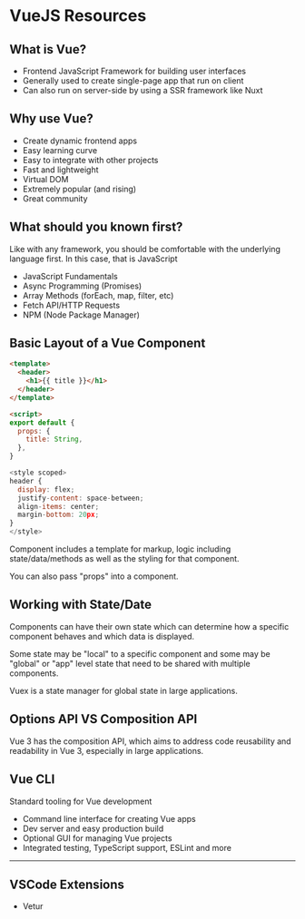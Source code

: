 # VueJS Resources

## What is Vue?

- Frontend JavaScript Framework for building user interfaces
- Generally used to create single-page app that run on client
- Can also run on server-side by using a SSR framework like Nuxt

## Why use Vue?

- Create dynamic frontend apps
- Easy learning curve
- Easy to integrate with other projects
- Fast and lightweight
- Virtual DOM
- Extremely popular (and rising)
- Great community

## What should you known first?

Like with any framework, you should be comfortable with the underlying language first. In this case, that is JavaScript

- JavaScript Fundamentals
- Async Programming (Promises)
- Array Methods (forEach, map, filter, etc)
- Fetch API/HTTP Requests
- NPM (Node Package Manager)

## Basic Layout of a Vue Component

```html
<template>
  <header>
    <h1>{{ title }}</h1>
  </header>
</template>

<script>
export default {
  props: {
  	title: String,
  },
}

<style scoped>
header {
  display: flex;
  justify-content: space-between;
  align-items: center;
  margin-bottom: 20px;
}
</style>
```

Component includes a template for markup, logic including state/data/methods as well as the styling for that component.

You can also pass "props" into a component.

## Working with State/Date

Components can have their own state which can determine how a specific component behaves and which data is displayed.

Some state may be "local" to a specific component and some may be "global" or "app" level state that need to be shared with multiple components.

Vuex is a state manager for global state in large applications.

## Options API VS Composition API

Vue 3 has the composition API, which aims to address code reusability and readability in Vue 3, especially in large applications.

## Vue CLI

Standard tooling for Vue development

- Command line interface for creating Vue apps
- Dev server and easy production build
- Optional GUI for managing Vue projects
- Integrated testing, TypeScript support, ESLint and more

***

## VSCode Extensions

- Vetur
